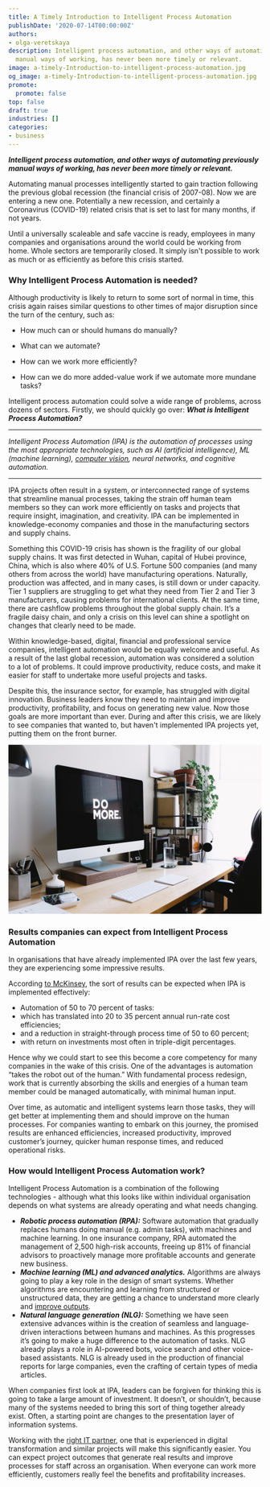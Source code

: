 ```yaml
---
title: A Timely Introduction to Intelligent Process Automation
publishDate: '2020-07-14T00:00:00Z'
authors:
- olga-veretskaya
description: Intelligent process automation, and other ways of automating previously
  manual ways of working, has never been more timely or relevant.
image: a-timely-Introduction-to-intelligent-process-automation.jpg
og_image: a-timely-Introduction-to-intelligent-process-automation.jpg
promote:
  promote: false
top: false
draft: true
industries: []
categories:
- business
---
```

***Intelligent process automation, and other ways of automating previously manual ways of working, has never been more timely or relevant.***

Automating manual processes intelligently started to gain traction following the previous global recession (the financial crisis of 2007-08). Now we are entering a new one. Potentially a new recession, and certainly a Coronavirus (COVID-19) related crisis that is set to last for many months, if not years.

Until a universally scaleable and safe vaccine is ready, employees in many companies and organisations around the world could be working from home. Whole sectors are temporarily closed. It simply isn't possible to work as much or as efficiently as before this crisis started.

### Why Intelligent Process Automation is needed?

Although productivity is likely to return to some sort of normal in time, this crisis again raises similar questions to other times of major disruption since the turn of the century, such as:
* How much can or should humans do manually?

* What can we automate?

* How can we work more efficiently?

* How can we do more added-value work if we automate more mundane tasks?

Intelligent process automation could solve a wide range of problems, across dozens of sectors. Firstly, we should quickly go over: ***What is Intelligent Process Automation?***

---

*Intelligent Process Automation (IPA) is the automation of processes using the most appropriate technologies, such as AI (artificial intelligence), ML (machine learning), [computer vision](https://anadea.info/blog/5-ways-computer-vision-is-revolutionizing-healthcare), neural networks, and cognitive automation.*

---

IPA projects often result in a system, or interconnected range of systems that streamline manual processes, taking the strain off human team members so they can work more efficiently on tasks and projects that require insight, imagination, and creativity. IPA can be implemented in knowledge-economy companies and those in the manufacturing sectors and supply chains.

Something this COVID-19 crisis has shown is the fragility of our global supply chains. It was first detected in Wuhan, capital of Hubei province, China, which is also where 40% of U.S. Fortune 500 companies (and many others from across the world) have manufacturing operations. Naturally, production was affected, and in many cases, is still down or under capacity. Tier 1 suppliers are struggling to get what they need from Tier 2 and Tier 3 manufacturers, causing problems for international clients. At the same time, there are cashflow problems throughout the global supply chain. It’s a fragile daisy chain, and only a crisis on this level can shine a spotlight on changes that clearly need to be made.

Within knowledge-based, digital, financial and professional service companies, intelligent automation would be equally welcome and useful. As a result of the last global recession, automation was considered a solution to a lot of problems. It could improve productivity, reduce costs, and make it easier for staff to undertake more useful projects and tasks.

Despite this, the insurance sector, for example, has struggled with digital innovation. Business leaders know they need to maintain and improve productivity, profitability, and focus on generating new value. Now those goals are more important than ever. During and after this crisis, we are likely to see companies that wanted to, but haven't implemented IPA projects yet, putting them on the front burner.

![Business leaders know they need to maintain and improve productivity, profitability, and focus on generating new value](a-timely-Introduction-to-intelligent-process-automation-1.jpg)

### Results companies can expect from Intelligent Process Automation

In organisations that have already implemented IPA over the last few years, they are experiencing some impressive results.

According <a href="https://www.mckinsey.com/business-functions/mckinsey-digital/our-insights/intelligent-process-automation-the-engine-at-the-core-of-the-next-generation-operating-model" rel="nofollow" target="_blank">to McKinsey</a>, the sort of results can be expected when IPA is implemented effectively:

* Automation of 50 to 70 percent of tasks:
* which has translated into 20 to 35 percent annual run-rate cost efficiencies;
* and a reduction in straight-through process time of 50 to 60 percent;
* with return on investments most often in triple-digit percentages.

Hence why we could start to see this become a core competency for many companies in the wake of this crisis. One of the advantages is automation “takes the robot out of the human.” With fundamental process redesign, work that is currently absorbing the skills and energies of a human team member could be managed automatically, with minimal human input.

Over time, as automatic and intelligent systems learn those tasks, they will get better at implementing them and should improve on the human processes. For companies wanting to embark on this journey, the promised results are enhanced efficiencies, increased productivity, improved customer’s journey, quicker human response times, and reduced operational risks.

### How would Intelligent Process Automation work?

Intelligent Process Automation is a combination of the following technologies - although what this looks like within individual organisation depends on what systems are already operating and what needs changing.

* ***Robotic process automation (RPA):*** Software automation that gradually replaces humans doing manual (e.g. admin tasks), with machines and machine learning. In one insurance company, RPA automated the management of 2,500 high-risk accounts, freeing up 81% of financial advisors to proactively manage more profitable accounts and generate new business.
* ***Machine learning (ML) and advanced analytics.*** Algorithms are always going to play a key role in the design of smart systems. Whether algorithms are encountering and learning from structured or unstructured data, they are getting a chance to understand more clearly and [improve outputs](https://anadea.info/blog/business-benefits-of-using-machine-learning).
* ***Natural language generation (NLG):*** Something we have seen extensive advances within is the creation of seamless and language-driven interactions between humans and machines. As this progresses it’s going to make a huge difference to the automation of tasks. NLG already plays a role in AI-powered bots, voice search and other voice-based assistants. NLG is already used in the production of financial reports for large companies, even the crafting of certain types of media articles.

When companies first look at IPA, leaders can be forgiven for thinking this is going to take a large amount of investment. It doesn’t, or shouldn’t, because many of the systems needed to bring this sort of thing together already exist. Often, a starting point are changes to the presentation layer of information systems.

Working with the [right IT partner](https://anadea.info/), one that is experienced in digital transformation and similar projects will make this significantly easier. You can expect project outcomes that generate real results and improve processes for staff across an organisation. When everyone can work more efficiently, customers really feel the benefits and profitability increases.
